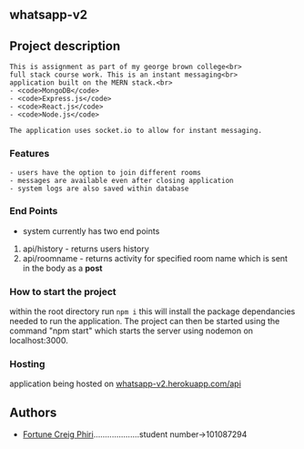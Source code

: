 ## whatsapp-v2

## Project description
    This is assignment as part of my george brown college<br>
    full stack course work. This is an instant messaging<br>
    application built on the MERN stack.<br>
    - <code>MongoDB</code>
    - <code>Express.js</code>
    - <code>React.js</code>
    - <code>Node.js</code>

    The application uses socket.io to allow for instant messaging.

### Features
    - users have the option to join different rooms
    - messages are available even after closing application
    - system logs are also saved within database

### End Points
- system currently has two end points

1. api/history - returns users history 
2. api/roomname - returns activity for specified room name which is sent in the body as a **post**

### How to start the project
within the root directory run <code>npm i</code> this will install the package dependancies needed to run the application.
The project can then be started using the command "npm start" which starts the server using nodemon on localhost:3000.

### Hosting
application being hosted on [whatsapp-v2.herokuapp.com/api](whatsapp-v2.herokuapp.com/api)

## Authors
- [Fortune Creig Phiri](www.github.com/creigPhiri)....................student number->101087294